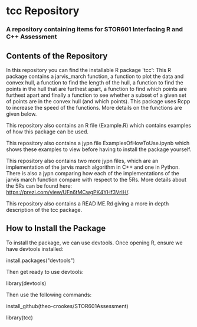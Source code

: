 # tcc Repository
### A repository containing items for STOR601 Interfacing R and C++ Assessment 

## Contents of the Repository

In this repository you can find the installable R package 'tcc': This R package contains a jarvis_march function, a function to plot the data and convex hull, a function to find the length of the hull, a function to find the points in the hull that are furthest apart, a function to find which points are furthest apart and finally a function to see whether a subset of a given set of points are in the convex hull (and which points). This package uses Rcpp to increase the speed of the functions. More details on the functions are given below.

This repository also contains an R file (Example.R) which contains examples of how this package can be used. 

This repository also contains a jypn file ExamplesOfHowToUse.ipynb which shows these examples to view before having to install the package yourself. 

This repository also contains two more jypn files, which are an implementation of the jarvis march algorithm in C++ and one in Python. There is also a jypn comparing how each of the implementations of the jarvis march function compare with respect to the 5Rs. More details about the 5Rs can be found here: https://prezi.com/view/UFn6tMCwgPK4YHf3VrlH/.

This repository also contains a READ ME.Rd giving a more in depth description of the tcc package. 

## How to Install the Package

To install the package, we can use devtools. Once opening R, ensure we have devtools installed:

install.packages("devtools")

Then get ready to use devtools: 

library(devtools)

Then use the following commands: 

install_github(theo-crookes/STOR601Assessment)

library(tcc)
